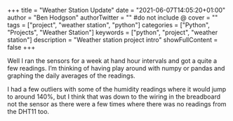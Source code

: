 +++
title = "Weather Station Update"
date = "2021-06-07T14:05:20+01:00"
author = "Ben Hodgson"
authorTwitter = "" #do not include @
cover = ""
tags = ["project", "weather station", "python"]
categories = ["Python", "Projects", "Weather Station"]
keywords = ["python", "project", "weather station"]
description = "Weather station project intro"
showFullContent = false
+++

Well I ran the sensors for a week at hand hour intervals and got a quite a few readings. I’m thinking of having play around with numpy or pandas and graphing the daily averages of the readings.

I had a few outliers with some of the humidity readings where it would jump to around 140%, but I think that was down to the wiring in the breadboard not the sensor as there were a few times where there was no readings from the DHT11 too.
